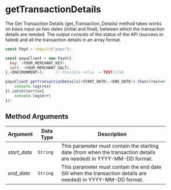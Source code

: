getTransactionDetails
========================

The Get Transaction Details (get_Transaction_Details) method takes works on basis input as two dates (initial and final), between which the transaction details are needed. The output consists of the status of the API (success or failed) and all the transaction details in an array format.

```javascript
const PayU = require("payu");

const payuClient = new PayU({
  key: <YOUR_MERCHANT_KEY>,
  salt: <YOUR_MERCHANT_SALT>,
},<ENVIRONMENT>);     // Possible value  = TEST/LIVE

payuClient.getTransactionDetails(<START_DATE>,<END_DATE>).then((res)=>{
    console.log(res)
}).catch((err)=>{
    console.log(err)
});
```

## Method Arguments


Argument | Data Type |  Description
------------ | ------------- | -------------
*start_date* | ```String``` | This parameter must contain the starting date (from when the transaction details are needed) in YYYY-MM-DD format. 
*end_date* | ```String``` | This parameter must contain the end date (till when the transaction details are needed) in YYYY-MM-DD format.